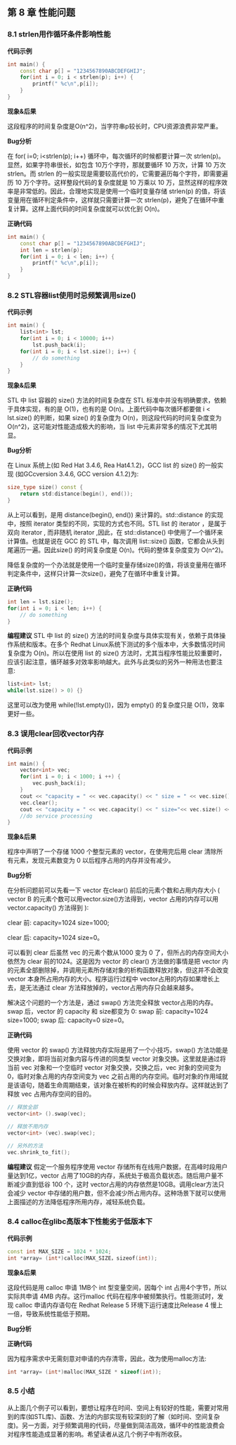 ## 第 8 章  性能问题

### 8.1 strlen用作循环条件影响性能

**代码示例**

```cpp
int main() {
    const char p[] = "1234567890ABCDEFGHIJ";
    for(int i = 0; i < strlen(p); i++) {
        printf(" %c\n",p[i]);
    }
}
```

**现象&后果**

这段程序的时间复杂度是O(n^2)，当字符串p较长时，CPU资源浪费非常严重。

**Bug分析**

在 for( i=0; i<strlen(p); i++) 循环中，每次循环的时候都要计算一次 strlen(p)。显然，如果字符串很长，如包含 10万个字符，那就要循环 10 万次，计算 10 万次 strlen。而 strlen 的一般实现是需要较高代价的，它需要遍历每个字符，即需要遍历 10 万个字符。这样整段代码的复杂度就是 10 万乘以 10 万，显然这样的程序效率是非常低的。因此，合理地实现是使用一个临时变量存储 strlen(p) 的值，将该变量用在循环判定条件中，这样就只需要计算一次 strlen(p)，避免了在循环中重复计算。这样上面代码的时间复杂度就可以优化到 O(n)。

**正确代码**

```cpp
int main() {
    const char p[] = "1234567890ABCDEFGHIJ";
    int len = strlen(p);
    for(int i = 0; i < len; i++) {
        printf(" %c\n",p[i]);
    }
}
```



### 8.2 STL容器list使用时忌频繁调用size()

**代码示例**

```cpp
int main() {
    list<int> lst;
    for(int i = 0; i < 10000; i++)
        lst.push_back(i);
    for(int i = 0; i < lst.size(); i++) {
        // do something
    }
}
```

**现象&后果**

STL 中 list 容器的 size() 方法的时间复杂度在 STL 标准中并没有明确要求，依赖于具体实现，有的是 O(1)，也有的是 O(n)。上面代码中每次循环都要做 i < lst.size() 的判断，如果 size() 的复杂度为 O(n)，则这段代码的时间复杂度变为 O(n^2)，这可能对性能造成极大的影响，当 list 中元素非常多的情况下尤其明显。

**Bug分析**

在 Linux 系统上(如 Red Hat 3.4.6, Rea Hat4.1.2)，GCC list 的 size() 的一般实现 (如GCcversion 3.4.6, GCC version 4.1.2)为:

```cpp
size_type size() const {
	return std:distance(begin(), end());
}
```

从上可以看到，是用 distance(begin(), end()) 来计算的。std::distance 的实现中，按照 iterator 类型的不同，实现的方式也不同。STL list 的 iterator ，是属于双向 iterator , 而非随机 iterator ,因此，在 std::distance() 中使用了—个循环来计算值。也就是说在 GCC 的 STL 中，每次调用 list::size() 函数，它都会从头到尾遍历一遍。因此size() 的时间复杂度是 O(n)。代码的整体复杂度变为 O(n^2)。

降低复杂度的一个办法就是使用一个临时变量存储size()的值，将该变量用在循环判定条件中，这样只计算一次size()，避免了在循环中重复计算。

**正确代码**

```cpp
int len = lst.size();
for(int i = 0; i < len; i++) {
    // do something
}
```

**编程建议**
STL 中 list 的 size() 方法的时间复杂度与具体实现有关，依赖于具体操作系统和版本。在多个 Redhat Linux系统下测试的多个版本中，大多数情况时间复杂度为 O(n)。所以在使用 list 的 size() 方法时，尤其当程序性能比较重要时，应该引起注意，循环越多对效率影响越大。此外与此类似的另外一种用法也要注意:

```cpp
list<int> lst;
while(lst.size() > 0) {}
```

这里可以改为使用 while(!lst.empty())，因为 empty() 的复杂度只是 O(1)，效率更好一些。



### 8.3 误用clear回收vector内存

**代码示例**

```cpp
int main() {
    vector<int> vec;
    for(int i = 0; i < 1000; i ++) {
        vec.push_back(i);
    }
    cout << "capacity = " << vec.capacity() << " size = " << vec.size() << endl;
    vec.clear();
    cout << "capacity = " << vec.capacity() << " size="<< vec.size() << endl;
    //do service processing
}
```

**现象&后果**

程序中声明了一个存储 1000 个整型元素的 vector，在使用完后用 clear 清除所有元素，发现元素数变为 0 以后程序占用的内存并没有减少。

**Bug分析**

在分析问题前可以先看一下 vector 在clear() 前后的元素个数和占用内存大小 ( vector B 的元素个数可以用vector.size()方法得到，vector 占用的内存可以用 vector.capacity() 方法得到 )∶

clear 前: capacity=1024 size=1000;

clear 后: capacity=1024 size=0。

可以看到 clear 后虽然 vec 的元素个数从1000 变为 0 了，但所占的内存空间大小依然为 clear 前的1024。这是因为 vector 的 clear() 方法做的事情是把 vector 内的元素全部删除掉，并调用元素所存储对象的析构函数释放对象，但这并不会改变 vector 本身所占用内存的大小。程序运行过程中 vector占用的内存如果增长上去，是无法通过 clear 方法释放掉的，vector占用内存只会越来越多。

解决这个问题的一个方法是，通过 swap() 方法完全释放 vector占用的内存。swap 后，vector 的 capacity 和 size都变为 0:
swap 前: capacity=1024 size=1000;
swap 后: capacity=0 size=0。

**正确代码**

使用 vector 的 swap() 方法释放内存实际是用了一个小技巧，swap() 方法功能是交换对象，即将当前对象内容与传进的同类型 vector 对象交换。这里就是通过将当前 vec 对象和一个空临时 vector 对象交换，交换之后，vec 对象的空间变为 0，临时对象占用的内存空间变为 vec 之前占用的内存空间。临时对象的作用域就是该语句，随着生命周期结束，该对象在被析构的时候会释放内存。这样就达到了释放 vec 占用内存空间的目的。

```cpp
// 释放全部
vector<int> ().swap(vec);

// 释放不用内存
vector<int> (vec).swap(vec);

// 另外的方法
vec.shrink_to_fit();
```

**编程建议**
假定一个服务程序使用 vector 存储所有在线用户数据，在高峰时段用户量达到1亿，vector 占用了10GB的内存，系统处于极高负载状态。随后用户量不断减少直到低谷 100 个，这时 vector占用的内存依然是10GB。调用clear方法只会减少 vector 中存储的用户数，但不会减少所占用内存。这种场景下就可以使用上面描述的方法降低程序所用内存，减轻系统负载。



### 8.4 calloc在glibc高版本下性能劣于低版本下

**代码示例**

```cpp
const int MAX_SIZE = 1024 * 1024;
int *array= (int*)calloc(MAX_SIZE，sizeof(int));
```

**现象&后果**

这段代码是用 calloc 申请 1MB个 int 型变量空间，因每个 int 占用4个字节，所以实际共申请 4MB 内存。这行malloc 代码在程序中被频繁执行。性能测试时，发现 calloc 申请内存语句在 Redhat Release 5 环境下运行速度比Release 4 慢上一倍，导致系统性能低于预期。

**Bug分析**



**正确代码**

因为程序需求中无需刻意对申请的内存清零，因此，改为使用malloc方法:

```cpp
int *array= (int*)malloc(MAX_SIZE * sizeof(int));
```



### 8.5 小结

从上面几个例子可以看到，要想让程序在时间、空间上有较好的性能，需要对常用到的库(如STL库)、函数、方法的内部实现有较深刻的了解（如时间、空间复杂度)。另一方面，对于频繁调用的代码，尽量做到简洁高效，循环中的性能浪费会对程序性能造成显著的影响。希望读者从这几个例子中有所收获。

